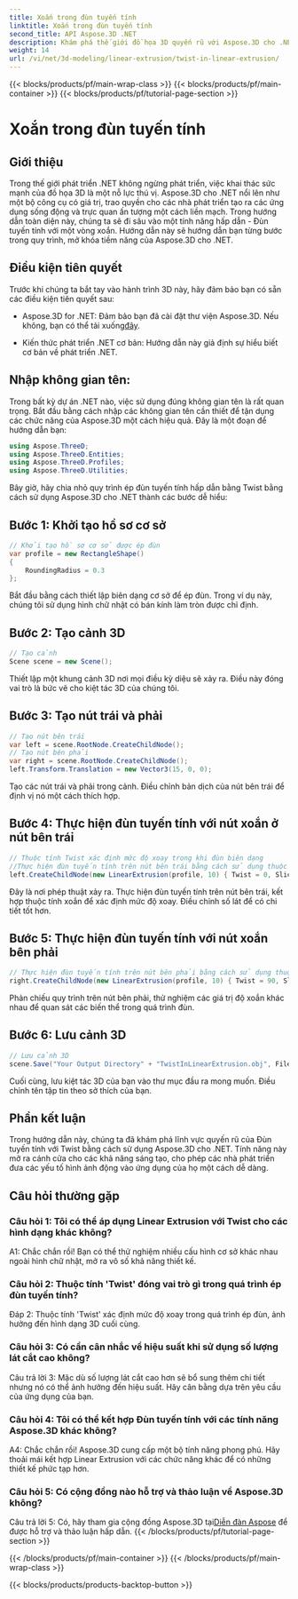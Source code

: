 ```yaml
---
title: Xoắn trong đùn tuyến tính
linktitle: Xoắn trong đùn tuyến tính
second_title: API Aspose.3D .NET
description: Khám phá thế giới đồ họa 3D quyến rũ với Aspose.3D cho .NET. Tìm hiểu từng bước Đùn tuyến tính với một vòng xoắn.
weight: 14
url: /vi/net/3d-modeling/linear-extrusion/twist-in-linear-extrusion/
---
```


{{< blocks/products/pf/main-wrap-class >}}
{{< blocks/products/pf/main-container >}}
{{< blocks/products/pf/tutorial-page-section >}}

# Xoắn trong đùn tuyến tính

## Giới thiệu

Trong thế giới phát triển .NET không ngừng phát triển, việc khai thác sức mạnh của đồ họa 3D là một nỗ lực thú vị. Aspose.3D cho .NET nổi lên như một bộ công cụ có giá trị, trao quyền cho các nhà phát triển tạo ra các ứng dụng sống động và trực quan ấn tượng một cách liền mạch. Trong hướng dẫn toàn diện này, chúng ta sẽ đi sâu vào một tính năng hấp dẫn - Đùn tuyến tính với một vòng xoắn. Hướng dẫn này sẽ hướng dẫn bạn từng bước trong quy trình, mở khóa tiềm năng của Aspose.3D cho .NET.

## Điều kiện tiên quyết

Trước khi chúng ta bắt tay vào hành trình 3D này, hãy đảm bảo bạn có sẵn các điều kiện tiên quyết sau:

-  Aspose.3D for .NET: Đảm bảo bạn đã cài đặt thư viện Aspose.3D. Nếu không, bạn có thể tải xuống[đây](https://releases.aspose.com/3d/net/).

- Kiến thức phát triển .NET cơ bản: Hướng dẫn này giả định sự hiểu biết cơ bản về phát triển .NET.

## Nhập không gian tên:

Trong bất kỳ dự án .NET nào, việc sử dụng đúng không gian tên là rất quan trọng. Bắt đầu bằng cách nhập các không gian tên cần thiết để tận dụng các chức năng của Aspose.3D một cách hiệu quả. Đây là một đoạn để hướng dẫn bạn:

```csharp
using Aspose.ThreeD;
using Aspose.ThreeD.Entities;
using Aspose.ThreeD.Profiles;
using Aspose.ThreeD.Utilities;
```

Bây giờ, hãy chia nhỏ quy trình ép đùn tuyến tính hấp dẫn bằng Twist bằng cách sử dụng Aspose.3D cho .NET thành các bước dễ hiểu:

## Bước 1: Khởi tạo hồ sơ cơ sở

```csharp
// Khởi tạo hồ sơ cơ sở được ép đùn
var profile = new RectangleShape()
{
    RoundingRadius = 0.3
};
```

Bắt đầu bằng cách thiết lập biên dạng cơ sở để ép đùn. Trong ví dụ này, chúng tôi sử dụng hình chữ nhật có bán kính làm tròn được chỉ định.

## Bước 2: Tạo cảnh 3D

```csharp
// Tạo cảnh
Scene scene = new Scene();
```

Thiết lập một khung cảnh 3D nơi mọi điều kỳ diệu sẽ xảy ra. Điều này đóng vai trò là bức vẽ cho kiệt tác 3D của chúng tôi.

## Bước 3: Tạo nút trái và phải

```csharp
// Tạo nút bên trái
var left = scene.RootNode.CreateChildNode();
// Tạo nút bên phải
var right = scene.RootNode.CreateChildNode();
left.Transform.Translation = new Vector3(15, 0, 0);
```

Tạo các nút trái và phải trong cảnh. Điều chỉnh bản dịch của nút bên trái để định vị nó một cách thích hợp.

## Bước 4: Thực hiện đùn tuyến tính với nút xoắn ở nút bên trái

```csharp
// Thuộc tính Twist xác định mức độ xoay trong khi đùn biên dạng
//Thực hiện đùn tuyến tính trên nút bên trái bằng cách sử dụng thuộc tính twist và slice
left.CreateChildNode(new LinearExtrusion(profile, 10) { Twist = 0, Slices = 100 });
```

Đây là nơi phép thuật xảy ra. Thực hiện đùn tuyến tính trên nút bên trái, kết hợp thuộc tính xoắn để xác định mức độ xoay. Điều chỉnh số lát để có chi tiết tốt hơn.

## Bước 5: Thực hiện đùn tuyến tính với nút xoắn bên phải

```csharp
// Thực hiện đùn tuyến tính trên nút bên phải bằng cách sử dụng thuộc tính twist và slice
right.CreateChildNode(new LinearExtrusion(profile, 10) { Twist = 90, Slices = 100 });
```

Phản chiếu quy trình trên nút bên phải, thử nghiệm các giá trị độ xoắn khác nhau để quan sát các biến thể trong quá trình đùn.

## Bước 6: Lưu cảnh 3D

```csharp
// Lưu cảnh 3D
scene.Save("Your Output Directory" + "TwistInLinearExtrusion.obj", FileFormat.WavefrontOBJ);
```

Cuối cùng, lưu kiệt tác 3D của bạn vào thư mục đầu ra mong muốn. Điều chỉnh tên tập tin theo sở thích của bạn.

## Phần kết luận

Trong hướng dẫn này, chúng ta đã khám phá lĩnh vực quyến rũ của Đùn tuyến tính với Twist bằng cách sử dụng Aspose.3D cho .NET. Tính năng này mở ra cánh cửa cho các khả năng sáng tạo, cho phép các nhà phát triển đưa các yếu tố hình ảnh động vào ứng dụng của họ một cách dễ dàng.

## Câu hỏi thường gặp

### Câu hỏi 1: Tôi có thể áp dụng Linear Extrusion với Twist cho các hình dạng khác không?

A1: Chắc chắn rồi! Bạn có thể thử nghiệm nhiều cấu hình cơ sở khác nhau ngoài hình chữ nhật, mở ra vô số khả năng thiết kế.

### Câu hỏi 2: Thuộc tính 'Twist' đóng vai trò gì trong quá trình ép đùn tuyến tính?

Đáp 2: Thuộc tính 'Twist' xác định mức độ xoay trong quá trình ép đùn, ảnh hưởng đến hình dạng 3D cuối cùng.

### Câu hỏi 3: Có cần cân nhắc về hiệu suất khi sử dụng số lượng lát cắt cao không?

Câu trả lời 3: Mặc dù số lượng lát cắt cao hơn sẽ bổ sung thêm chi tiết nhưng nó có thể ảnh hưởng đến hiệu suất. Hãy cân bằng dựa trên yêu cầu của ứng dụng của bạn.

### Câu hỏi 4: Tôi có thể kết hợp Đùn tuyến tính với các tính năng Aspose.3D khác không?

A4: Chắc chắn rồi! Aspose.3D cung cấp một bộ tính năng phong phú. Hãy thoải mái kết hợp Linear Extrusion với các chức năng khác để có những thiết kế phức tạp hơn.

### Câu hỏi 5: Có cộng đồng nào hỗ trợ và thảo luận về Aspose.3D không?

 Câu trả lời 5: Có, hãy tham gia cộng đồng Aspose.3D tại[Diễn đàn Aspose](https://forum.aspose.com/c/3d/18) để được hỗ trợ và thảo luận hấp dẫn.
{{< /blocks/products/pf/tutorial-page-section >}}

{{< /blocks/products/pf/main-container >}}
{{< /blocks/products/pf/main-wrap-class >}}

{{< blocks/products/products-backtop-button >}}
